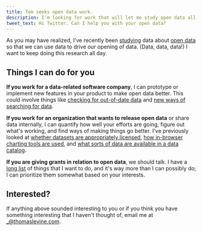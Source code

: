 ```yaml
---
title: Tom seeks open data work.
description: I'm looking for work that will let me study open data all day.
tweet_text: Hi Twitter. Can I help you with your open data?
---
```

As you may have realized, I've recently been [studying](/open-data)
data about [open data](/!/what-is-open-data)
so that we can use data to drive our opening of
data. (Data, data, data!)
I want to keep doing this research all day.

## Things I can do for you
**If you work for a data-related software company**, I can prototype or implement new
features in your product to make open data better. This could involve
things like [checking for out-of-date data](/!/data-updatedness/) and
[new ways of searching for data](/!/openprism/).

**If you work for an organization that wants to release open data**
or share data internally, I can quantify how well your efforts are going,
figure out what's working, and find ways of making things go better.
I've previously looked at
[whether datasets are appropriately licensed](/!/open-data-licensing/),
[how in-browser charting tools are used](/!/socrata-users/), and
[what sorts of data are available in a data catalog](/!/missouri-data-licensing/).

**If you are giving grants in relation to open data**, we should talk.
I have a [long list](https://github.com/tlevine/open-data-things) of things
that I want to do, and it's way more than I can possibly do;
I can prioritize them somewhat based on your interests.

## Interested?
If anything above sounded interesting to you or
if you think you have something interesting that I haven't thought of,
email me at [\_@thomaslevine.com](mailto:_@thomaslevine.com).

